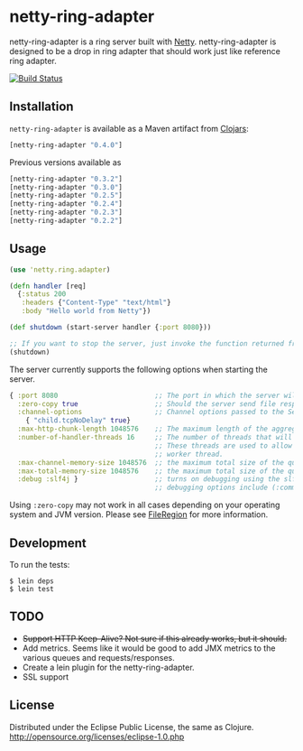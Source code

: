 # netty-ring-adapter

netty-ring-adapter is a ring server built with [Netty](https://netty.io/). netty-ring-adapter is designed to be a drop in ring
adapter that should work just like reference ring adapter.

[![Build Status](https://secure.travis-ci.org/aesterline/netty-ring-adapter.png)](http://travis-ci.org/aesterline/netty-ring-adapter)

## Installation

`netty-ring-adapter` is available as a Maven artifact from
[Clojars](http://clojars.org/netty-ring-adapter):

```clojure
[netty-ring-adapter "0.4.0"]
```

Previous versions available as

```clojure
[netty-ring-adapter "0.3.2"]
[netty-ring-adapter "0.3.0"]
[netty-ring-adapter "0.2.5"]
[netty-ring-adapter "0.2.4"]
[netty-ring-adapter "0.2.3"]
[netty-ring-adapter "0.2.2"]
```

## Usage

```clj
(use 'netty.ring.adapter)

(defn handler [req]
  {:status 200
   :headers {"Content-Type" "text/html"}
   :body "Hello world from Netty"})

(def shutdown (start-server handler {:port 8080}))

;; If you want to stop the server, just invoke the function returned from the `start-server` function.
(shutdown)
```

The server currently supports the following options when starting the server.

```clj
{ :port 8080                        ;; The port in which the server will be listening for requests
  :zero-copy true                   ;; Should the server send file response bodies with Netty's FileRegion functionality
  :channel-options                  ;; Channel options passed to the ServerBootstrap.setOptions
    { "child.tcpNoDelay" true}
  :max-http-chunk-length 1048576    ;; The maximum length of the aggregated content
  :number-of-handler-threads 16     ;; The number of threads that will be used to handle requests.
                                    ;; These threads are used to allow the handler function to work without blocking an I/O
                                    ;; worker thread.
  :max-channel-memory-size 1048576  ;; the maximum total size of the queued events per channel
  :max-total-memory-size 1048576    ;; the maximum total size of the queued events
  :debug :slf4j }                   ;; turns on debugging using the slf4j as a logging framework.
                                    ;; debugging options include (:commons :jboss :log4j :slf4j :jdk)
```

Using `:zero-copy` may not work in all cases depending on your operating system and JVM version. Please see
[FileRegion](http://static.netty.io/3.5/api/org/jboss/netty/channel/FileRegion.html) for more information.

## Development

To run the tests:

    $ lein deps
    $ lein test

## TODO

* ~~Support HTTP Keep-Alive? Not sure if this already works, but it should.~~
* Add metrics. Seems like it would be good to add JMX metrics to the various queues and requests/responses.
* Create a lein plugin for the netty-ring-adapter.
* SSL support


## License

Distributed under the Eclipse Public License, the same as Clojure. <http://opensource.org/licenses/eclipse-1.0.php>

